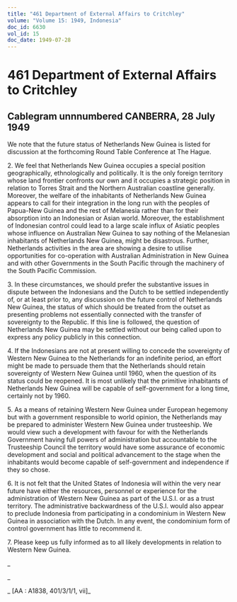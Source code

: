 ```yaml
---
title: "461 Department of External Affairs to Critchley"
volume: "Volume 15: 1949, Indonesia"
doc_id: 6630
vol_id: 15
doc_date: 1949-07-28
---
```


# 461 Department of External Affairs to Critchley

## Cablegram unnnumbered CANBERRA, 28 July 1949

We note that the future status of Netherlands New Guinea is listed for discussion at the forthcoming Round Table Conference at The Hague.

2\. We feel that Netherlands New Guinea occupies a special position geographically, ethnologically and politically. It is the only foreign territory whose land frontier confronts our own and it occupies a strategic position in relation to Torres Strait and the Northern Australian coastline generally. Moreover, the welfare of the inhabitants of Netherlands New Guinea appears to call for their integration in the long run with the peoples of Papua-New Guinea and the rest of Melanesia rather than for their absorption into an Indonesian or Asian world. Moreover, the establishment of Indonesian control could lead to a large scale influx of Asiatic peoples whose influence on Australian New Guinea to say nothing of the Melanesian inhabitants of Netherlands New Guinea, might be disastrous. Further, Netherlands activities in the area are showing a desire to utilise opportunities for co-operation with Australian Administration in New Guinea and with other Governments in the South Pacific through the machinery of the South Pacific Commission.

3\. In these circumstances, we should prefer the substantive issues in dispute between the Indonesians and the Dutch to be settled independently of, or at least prior to, any discussion on the future control of Netherlands New Guinea, the status of which should be treated from the outset as presenting problems not essentially connected with the transfer of sovereignty to the Republic. If this line is followed, the question of Netherlands New Guinea may be settled without our being called upon to express any policy publicly in this connection.

4\. If the Indonesians are not at present willing to concede the sovereignty of Western New Guinea to the Netherlands for an indefinite period, an effort might be made to persuade them that the Netherlands should retain sovereignty of Western New Guinea until 1960, when the question of its status could be reopened. It is most unlikely that the primitive inhabitants of Netherlands New Guinea will be capable of self-government for a long time, certainly not by 1960.

5\. As a means of retaining Western New Guinea under European hegemony but with a government responsible to world opinion, the Netherlands may be prepared to administer Western New Guinea under trusteeship. We would view such a development with favour for with the Netherlands Government having full powers of administration but accountable to the Trusteeship Council the territory would have some assurance of economic development and social and political advancement to the stage when the inhabitants would become capable of self-government and independence if they so chose.

6\. It is not felt that the United States of Indonesia will within the very near future have either the resources, personnel or experience for the administration of Western New Guinea as part of the U.S.I. or as a trust territory. The administrative backwardness of the U.S.I. would also appear to preclude Indonesia from participating in a condominium in Western New Guinea in association with the Dutch. In any event, the condominium form of control government has little to recommend it.

7\. Please keep us fully informed as to all likely developments in relation to Western New Guinea.

_

_

_ [AA : A1838, 401/3/1/1, vii]_
